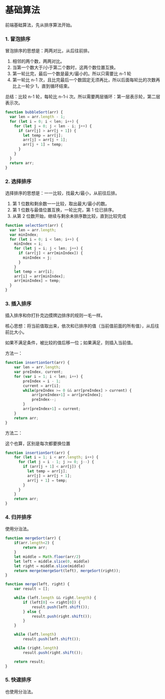 # 基础算法

前端基础算法，先从排序算法开始。
### 1. 冒泡排序

冒泡排序的思想是：两两对比，从后往前排。

1. 相邻的两个数，两两对比。
2. 当第一个数大于/小于第二个数时，这两个数位置互换。
3. 第一轮比完，最后一个数是最大/最小的。所以只需要比 n-1 轮
4. 第一轮比 n-1 次，且比完最后一个数固定无须再比，所以后面每轮比的次数再比上一轮少 1，直到循环结束。

总结：比较 n-1 轮，每轮比 n-1-i 次。所以需要两层循环：第一层表示轮，第二层表示次。

```js
function bubbleSort(arr) {
  var len = arr.length - 1;
  for (let i = 0; i < len; i++) {
    for (let j = 0; j < len - i; j++) {
      if (arr[j] > arr[j + 1]) {
        let temp = arr[j];
        arr[j] = arr[j + 1];
        arr[j + 1] = temp;
      }
    }
  }
  return arr;
}
```

### 2. 选择排序

选择排序的思想是：一一比较，找最大/最小，从前往后排。

1. 第 1 位数和剩余数一一比较，取出最大/最小的数。
2. 第 1 位数与最值位置互换，一轮比完，第 1 位已排序。
3. 从第 2 位数开始，继续与剩余未排序数比较，直到比较完成

```js
function selectSort(arr) {
  var len = arr.length;
  var minIndex;
  for (let i = 0; i < len; i++) {
    minIndex = i;
    for (let j = i; j < len; j++) {
      if (arr[j] < arr[minIndex]) {
        minIndex = j;
      }
    }
    let temp = arr[i];
    arr[i] = arr[minIndex];
    arr[minIndex] = temp;
  }
}
```

### 3. 插入排序

插入排序和你打扑克边摸牌边排序的规则一毛一样。

核心思想：将当前值取出来，依次和已排序的值（当前值前面的所有值），从后往前比大小。

如果不满足条件，被比较的值后移一位；如果满足，则插入当前值。

方法一：

```js
function insertionSort(arr) {
    var len = arr.length;
    var preIndex, current;
    for (var i = 1; i < len; i++) {
        preIndex = i - 1;
        current = arr[i];
        while(preIndex >= 0 && arr[preIndex] > current) {
            arr[preIndex+1] = arr[preIndex];
            preIndex--;
        }
        arr[preIndex+1] = current;
    }
    return arr;
}
```

方法二：

这个也算，区别是每次都要换位置

```js
function insertionSort(arr) {
    for (let i = 1; i < arr.length; i++) {
      for (let j = i - 1; j >= 0; j--) {
        if (arr[j + 1] < arr[j]) {
          let temp = arr[j];
          arr[j] = arr[j + 1];
          arr[j + 1] = temp;
        }
      }
    }
    return arr;
}
```

### 4. 归并排序

使用分治法。

```js
function mergeSort(arr) {
    if(arr.length<2) {
        return arr;
    }
    let middle = Math.floor(arr/2)
    let left = middle.slice(0, middle)
    let right = middle.slice(middle)
    return merge(mergeSort(left), mergeSort(right));
}

function merge(left, right) {
    var result = [];

    while (left.length && right.length) {
        if (left[0] <= right[0]) {
            result.push(left.shift());
        } else {
            result.push(right.shift());
        }
    }

    while (left.length)
        result.push(left.shift());

    while (right.length)
        result.push(right.shift());

    return result;
}
```

### 5. 快速排序

也使用分治法。

